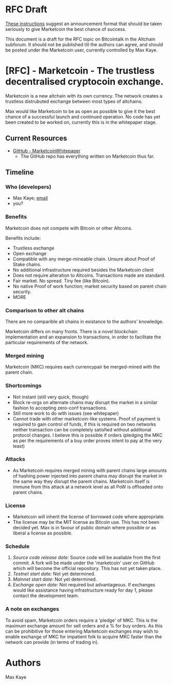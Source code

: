 # RFC Draft

[These instructions](https://en.bitcoin.it/wiki/Alt-chain_release_RFC) suggest an announcement format that should be taken seriously to give Marketcoin the best chance of success.

This document is a draft for the RFC topic on Bitcointalk in the Altchain subforum. It should not be published till the authors can agree, and should be posted under the Marketcoin user, currently controlled by Max Kaye.

# [RFC] - Marketcoin - The trustless decentralised cryptocoin exchange.

Marketcoin is a new altchain with its own currency. The network creates a trustless distrubuted exchange between most types of altchains.

Max would like Marketcoin to be as open as possible to give it the best chance of a successful launch and continued operation. No code has yet been created to be worked on, currently this is in the whitepaper stage.

## Current Resources

* [GitHub - MarketcoinWhitepaper](https://github.com/XertroV/MarketcoinWhitepaper)
    * The GitHub repo has everything written on Marketcoin thus far.

## Timeline

### Who (developers)

* Max Kaye; [email](mailto:m@xk.io)
* you?

### Benefits

Marketcoin does not compete with Bitcoin or other Altcoins.

Benefits include:

* Trustless exchange
* Open exchange
* Compatible with any merge-mineable chain. Unsure about Proof of Stake chains.
* No additional infrastructure required besides the Marketcoin client
* Does not require alteration to Altcoins. Transactions made are standard.
* Fair market. No spread. Tiny fee (like Bitcoin).
* No native Proof of work function; market security based on parent chain security.
* MORE

### Comparison to other alt chains

There are no comparible alt chains in existance to the authors' knowledge.

Marketcoin differs on many fronts. There is a novel blockchain implementation and an expansion to transactions, in order to facilitate the particular requirements of the network.

### Merged mining

Marketcoin (MKC) requires each currencypair be merged-mined with the parent chain.

### Shortcomings

* Not instant (still very quick, though)
* Block re-orgs on alternate chains may disrupt the market in a similar fashion to accepting zero-conf transactions.
* Still more work to do with issues (see whitepaper)
* Cannot trade with other marketcoin-like systems. Proof of payment is required to gain control of funds, if this is required on two networks neither transaction can be completely satisfied without additional protocol changes. I believe this *is* possible if orders (pledging the MKC as per the requirements of a buy order proves intent to pay at the very least)

### Attacks

* As Marketcoin requires merged mining with parent chains large amounts of hashing power injected into parent chains may disrupt the market in the same way they disrupt the parent chains. Marketcoin itself is immune from this attack at a network level as all PoW is offloaded onto parent chains.

### License

* Marketcoin will inherit the license of borrowed code where appropriate.
* The license may be the MIT license as Bitcoin use. This has not been decided yet. Max is in favour of public domain where possible or as liberal a license as possible.

### Schedule

1. *Source code release date:* Source code will be avaliable from the first commit. A fork will be made under the 'marketcoin' user on GitHub which will become the official repository. This has not yet taken place.
2. *Testnet start date:* Not yet determined.
3. *Mainnet start date:* Not yet determined.
4. *Exchange open date:* Not required but advantageous. If exchanges would like assistance having infrastructure ready for day 1, please contact the development team.

### A note on exchanges

To avoid spam, Marketcoin orders require a 'pledge' of MKC. This is the maximum exchange amount for sell orders and a % for buy orders. As this can be prohibitive for those entering Marketcoin exchanges may wish to enable exchange of MKC for impatient folk to acquire MKC faster than the network can provide (in terms of trading in).

# Authors

Max Kaye